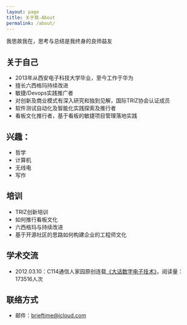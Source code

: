```yaml
---
layout: page
title: 关于我-About
permalink: /about/
---
```

我思故我在，思考与总结是我终身的良师益友

## 关于自己 ##

- 2013年从西安电子科技大学毕业，至今工作于华为
- 擅长六西格玛持续改进
- 敏捷/Devops实践推广者
- 对创新及商业模式有深入研究和独到见解，国际TRIZ协会认证成员
- 软件测试自动化及智能化实践探索及推行者
- 看板文化推行者，基于看板的敏捷项目管理落地实践

## 兴趣：

- 哲学
- 计算机
- 无线电
- 写作

## 培训 ##

- TRIZ创新培训
- 如何推行看板文化
- 六西格玛与持续改进
- 基于开源社区的思路如何构建企业的工程师文化

## 学术交流 ##

- 2012.03.10：C114通信人家园原创连载[《大话数字电子技术》](http://www.txrjy.com/thread-602453-1-1.html)，阅读量：173516人次

## 联络方式 ##

- 邮件：brieftime@icloud.com


 

